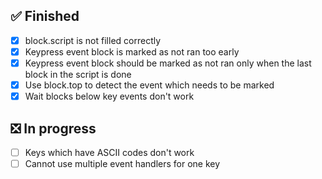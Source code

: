 ## ✅ Finished

- [x] block.script is not filled correctly
- [x] Keypress event block is marked as not ran too early
- [x] Keypress event block should be marked as not ran only when the last block in the script is done
- [x] Use block.top to detect the event which needs to be marked
- [x] Wait blocks below key events don't work

## ❎ In progress

- [ ] Keys which have ASCII codes don't work
- [ ] Cannot use multiple event handlers for one key
